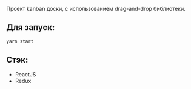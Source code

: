 Проект kanban доски, с использованием drag-and-drop библиотеки.

## Для запуск:
`yarn start`

## Стэк:
- ReactJS
- Redux
